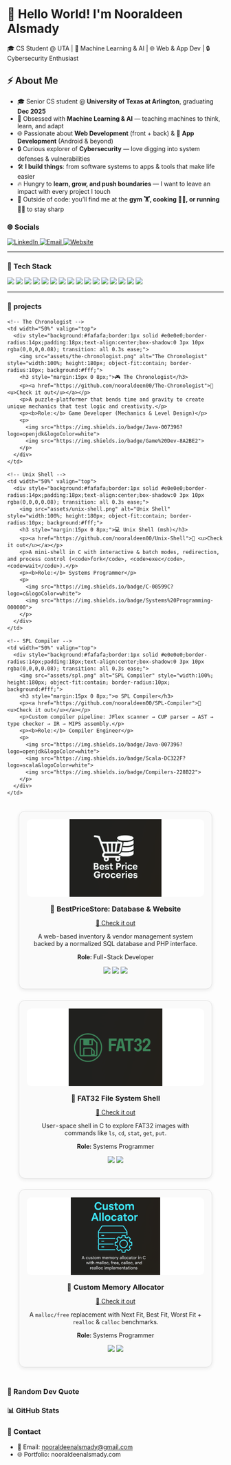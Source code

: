<!-- Header -->
<h1 align="left">🚀 Hello World! I'm Nooraldeen Alsmady</h1>
🎓 CS Student @ UTA | 🤖 Machine Learning & AI | 🌐 Web & App Dev | 🔒 Cybersecurity Enthusiast  

## ⚡ About Me
- 🎓 Senior CS student @ **University of Texas at Arlington**, graduating **Dec 2025**  
- 🤖 Obsessed with **Machine Learning & AI** — teaching machines to think, learn, and adapt  
- 🌐 Passionate about **Web Development** (front + back) & 📱 **App Development** (Android & beyond)  
- 🔒 Curious explorer of **Cybersecurity** — love digging into system defenses & vulnerabilities  
- 🛠️ **I build things**: from software systems to apps & tools that make life easier  
- 🔥 Hungry to **learn, grow, and push boundaries** — I want to leave an impact with every project I touch  
- 💪 Outside of code: you’ll find me at the **gym 🏋️, cooking 👨‍🍳, or running 🏃‍♂️** to stay sharp  


### 🌐 Socials
<p>
  <a href="https://www.linkedin.com/in/nooraldeen-alsmady-0765a9378" target="_blank">
    <img alt="LinkedIn" src="https://img.shields.io/badge/-LinkedIn-0A66C2?logo=linkedin&logoColor=white&style=for-the-badge">
  </a>
  <a href="mailto:nooraldeenalsmady@gmail.com">
    <img alt="Email" src="https://img.shields.io/badge/-Email-D14836?logo=gmail&logoColor=white&style=for-the-badge">
  </a>
  <a href="https://nooraldeenalsmady.com">
    <img alt="Website" src="https://img.shields.io/badge/-Website-000000?logo=vercel&logoColor=white&style=for-the-badge">
  </a>
</p>

---

### 🧰 Tech Stack
<p>
  <img src="https://img.shields.io/badge/C-00599C?logo=c&logoColor=white">
  <img src="https://img.shields.io/badge/C++-00599C?logo=cplusplus&logoColor=white">
  <img src="https://img.shields.io/badge/Java-007396?logo=openjdk&logoColor=white">
  <img src="https://img.shields.io/badge/JavaScript-F7DF1E?logo=javascript&logoColor=black">
  <img src="https://img.shields.io/badge/Python-3776AB?logo=python&logoColor=white">
  <img src="https://img.shields.io/badge/MySQL-4479A1?logo=mysql&logoColor=white">
  <img src="https://img.shields.io/badge/Oracle-F80000?logo=oracle&logoColor=white">
  <img src="https://img.shields.io/badge/AWS-232F3E?logo=amazonaws&logoColor=white">
  <img src="https://img.shields.io/badge/Azure-0078D4?logo=microsoftazure&logoColor=white">
  <img src="https://img.shields.io/badge/Git-F05032?logo=git&logoColor=white">
  <img src="https://img.shields.io/badge/GitHub-181717?logo=github&logoColor=white">
  <img src="https://img.shields.io/badge/NumPy-013243?logo=numpy&logoColor=white">
  <img src="https://img.shields.io/badge/Pandas-150458?logo=pandas&logoColor=white">
  <img src="https://img.shields.io/badge/scikit--learn-F7931E?logo=scikitlearn&logoColor=white">
  <img src="https://img.shields.io/badge/HTML5-E34F26?logo=html5&logoColor=white">
  <img src="https://img.shields.io/badge/Kotlin-7F52FF?logo=kotlin&logoColor=white">
</p>

---

### 🚀 projects


<table style="width:100%; border-collapse:separate; border-spacing:20px;">

  <!-- Row 1 -->
  <tr>
    <!-- BestPrice Store -->
    <td width="50%" valign="top">
      <div style="background:#fafafa;border:1px solid #e0e0e0;border-radius:14px;padding:18px;text-align:center;box-shadow:0 3px 10px rgba(0,0,0,0.08); transition: all 0.3s ease;">
        <img src="assets/store-logo.png" alt="BestPrice Store" style="width:100%; height:180px; object-fit:contain; border-radius:10px; background:#fff;">
        <h3 style="margin:15px 0 8px;">🛒 BestPriceStore: Database & Website</h3>
        <p><a href="https://github.com/nooraldeen00/Best-Price-Groceries">🔗 <u>Check it out</u></a></p>
        <p>A web-based inventory & vendor management system backed by a normalized SQL database and PHP interface.</p>
        <p><b>Role:</b> Full-Stack Developer</p>
        <p>
          <img src="https://img.shields.io/badge/MySQL-4479A1?logo=mysql&logoColor=white">
          <img src="https://img.shields.io/badge/PHP-777BB4?logo=php&logoColor=white">
          <img src="https://img.shields.io/badge/SQL-CC2927?logo=microsoftsqlserver&logoColor=white">
        </p>
      </div>
    </td>

    <!-- The Chronologist -->
    <td width="50%" valign="top">
      <div style="background:#fafafa;border:1px solid #e0e0e0;border-radius:14px;padding:18px;text-align:center;box-shadow:0 3px 10px rgba(0,0,0,0.08); transition: all 0.3s ease;">
        <img src="assets/the-chronologist.png" alt="The Chronologist" style="width:100%; height:180px; object-fit:contain; border-radius:10px; background:#fff;">
        <h3 style="margin:15px 0 8px;">🎮 The Chronologist</h3>
        <p><a href="https://github.com/nooraldeen00/The-Chronologist">🔗 <u>Check it out</u></a></p>
        <p>A puzzle-platformer that bends time and gravity to create unique mechanics that test logic and creativity.</p>
        <p><b>Role:</b> Game Developer (Mechanics & Level Design)</p>
        <p>
          <img src="https://img.shields.io/badge/Java-007396?logo=openjdk&logoColor=white">
          <img src="https://img.shields.io/badge/Game%20Dev-8A2BE2">
        </p>
      </div>
    </td>
  </tr>

  <!-- Row 2 -->
  <tr>
    <!-- FAT32 Shell -->
    <td width="50%" valign="top">
      <div style="background:#fafafa;border:1px solid #e0e0e0;border-radius:14px;padding:18px;text-align:center;box-shadow:0 3px 10px rgba(0,0,0,0.08); transition: all 0.3s ease;">
        <img src="assets/FAT32.png" alt="FAT32 Shell" style="width:100%; height:180px; object-fit:contain; border-radius:10px; background:#fff;">
        <h3 style="margin:15px 0 8px;">📂 FAT32 File System Shell</h3>
        <p><a href="https://github.com/nooraldeen00/FAT32">🔗 <u>Check it out</u></a></p>
        <p>User-space shell in C to explore FAT32 images with commands like <code>ls</code>, <code>cd</code>, <code>stat</code>, <code>get</code>, <code>put</code>.</p>
        <p><b>Role:</b> Systems Programmer</p>
        <p>
          <img src="https://img.shields.io/badge/C-00599C?logo=c&logoColor=white">
          <img src="https://img.shields.io/badge/File%20Systems-808080">
        </p>
      </div>
    </td>

    <!-- Unix Shell -->
    <td width="50%" valign="top">
      <div style="background:#fafafa;border:1px solid #e0e0e0;border-radius:14px;padding:18px;text-align:center;box-shadow:0 3px 10px rgba(0,0,0,0.08); transition: all 0.3s ease;">
        <img src="assets/unix-shell.png" alt="Unix Shell" style="width:100%; height:180px; object-fit:contain; border-radius:10px; background:#fff;">
        <h3 style="margin:15px 0 8px;">💻 Unix Shell (msh)</h3>
        <p><a href="https://github.com/nooraldeen00/Unix-Shell">🔗 <u>Check it out</u></a></p>
        <p>A mini-shell in C with interactive & batch modes, redirection, and process control (<code>fork</code>, <code>exec</code>, <code>wait</code>).</p>
        <p><b>Role:</b> Systems Programmer</p>
        <p>
          <img src="https://img.shields.io/badge/C-00599C?logo=c&logoColor=white">
          <img src="https://img.shields.io/badge/Systems%20Programming-000000">
        </p>
      </div>
    </td>
  </tr>

  <!-- Row 3 -->
  <tr>
    <!-- Custom Allocator -->
    <td width="50%" valign="top">
      <div style="background:#fafafa;border:1px solid #e0e0e0;border-radius:14px;padding:18px;text-align:center;box-shadow:0 3px 10px rgba(0,0,0,0.08); transition: all 0.3s ease;">
        <img src="assets/Custom-Allocator.png" alt="Custom Allocator" style="width:100%; height:180px; object-fit:contain; border-radius:10px; background:#fff;">
        <h3 style="margin:15px 0 8px;">🧠 Custom Memory Allocator</h3>
        <p><a href="https://github.com/nooraldeen00/Custom-Allocator">🔗 <u>Check it out</u></a></p>
        <p>A <code>malloc/free</code> replacement with Next Fit, Best Fit, Worst Fit + <code>realloc</code> & <code>calloc</code> benchmarks.</p>
        <p><b>Role:</b> Systems Programmer</p>
        <p>
          <img src="https://img.shields.io/badge/C-00599C?logo=c&logoColor=white">
          <img src="https://img.shields.io/badge/Memory%20Management-FF4500">
        </p>
      </div>
    </td>

    <!-- SPL Compiler -->
    <td width="50%" valign="top">
      <div style="background:#fafafa;border:1px solid #e0e0e0;border-radius:14px;padding:18px;text-align:center;box-shadow:0 3px 10px rgba(0,0,0,0.08); transition: all 0.3s ease;">
        <img src="assets/spl.png" alt="SPL Compiler" style="width:100%; height:180px; object-fit:contain; border-radius:10px; background:#fff;">
        <h3 style="margin:15px 0 8px;">⚙️ SPL Compiler</h3>
        <p><a href="https://github.com/nooraldeen00/SPL-Compiler">🔗 <u>Check it out</u></a></p>
        <p>Custom compiler pipeline: JFlex scanner → CUP parser → AST → type checker → IR → MIPS assembly.</p>
        <p><b>Role:</b> Compiler Engineer</p>
        <p>
          <img src="https://img.shields.io/badge/Java-007396?logo=openjdk&logoColor=white">
          <img src="https://img.shields.io/badge/Scala-DC322F?logo=scala&logoColor=white">
          <img src="https://img.shields.io/badge/Compilers-228B22">
        </p>
      </div>
    </td>
  </tr>

</table>

### 🧠 Random Dev Quote


### 📊 GitHub Stats



### 📝 Contact
- 📧 Email: nooraldeenalsmady@gmail.com  
- 🌐 Portfolio: nooraldeenalsmady.com  

